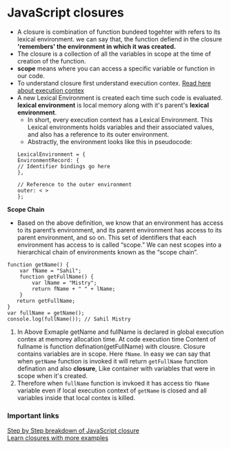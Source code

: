 # JavaScript closures
* A closure is combination of function bundeed togehter with refers to its lexical environment. we can say that, the function defiend in the closure **'remembers' the environment in which it was created.** 
* The closure is a collection of all the variables in scope at the time of creation of the function.
* **scope** means where you can access a specific variable or function in our code.
* To understand closure first understand execution contex. [Read here about execution contex]()
* A new Lexical Environment is created each time such code is evaluated. **lexical environment** is local memory along with it's  parent's **lexical environment**.
    * In short, every execution context has a Lexical Environment. This Lexical environments holds variables and their associated values, and also has a reference to its outer environment.
    * Abstractly, the environment looks like this in pseudocode:
    ```
    LexicalEnvironment = {
    EnvironmentRecord: {
    // Identifier bindings go here
    },
    
    // Reference to the outer environment
    outer: < >
    };
    ```
**Scope Chain**
* Based on the above definition, we know that an environment has access to its parent’s environment, and its parent environment has access to its parent environment, and so on. This set of identifiers that each environment has access to is called “scope.” We can nest scopes into a hierarchical chain of environments known as the “scope chain”.
```
function getName() {
    var fName = "Sahil";
    function getFullName() {
        var lName = "Mistry";
        return fName + " " + lName;
    }
   return getFullName;
}
var fullName = getName();
console.log(fullName()); // Sahil Mistry
 ```
1) In Above Exmaple getName and fullName is declared in global execution contex at memorey allocation time. At code execution time Content of fullname is function defination(getFullName) with clousre. Closure contains variables are in scope. Here ```fName```.
    In easy we can say that when ```getName``` function is invoked it will return ```getFullName``` function defination and also  **closure**, Like container with variables that were in scope when it's created.
2) Therefore when ```fullName``` function is invkoed it has access tio ```fName``` variable even if local execution context of ```getName``` is closed and all variables inside that local contex is killed.
### Important links 
[Step by Step breakdown of JavaScript closure](https://medium.com/dailyjs/i-never-understood-javascript-closures-9663703368e8)      
[Learn closures with more examples](https://www.freecodecamp.org/news/lets-learn-javascript-closures-66feb44f6a44/)